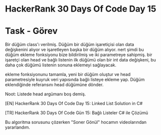 # HackerRank 30 Days Of Code Day 15


# Task - Görev 

Bir düğüm class'ı verilmiş. Düğüm bir düğüm işaretiçisi olan data değişkenini alıyor ve işaretleyen başka bir düğüm alıyor. nert şimdi bu düğüm ekleme fonksiyonu bize bildirilmiş ve iki parametreye sahipmiş. bir işaretçi olan head ve bağlı listenin ilk düğümü olan bir int data değişkeni, bu daha çok düğümü listenin sonuna eklemeyi sağlayacak.

ekleme fonksiyonunu tamamla, yeni bir düğüm oluştur ve head parametresiyle kuyruk veri yapısında bağlı listeye ekleme yap. Düğüm eklendiğinde referansını head düğümüne dönder. 

Noot: Listede head argümanı boş demiş. 


[EN] HackerRank 30 Days Of Code Day 15: Linked List Solution in C# 


[TR] HackerRank 30 Days Of Code Gün 15: Bağlı Listeler C# ile Çözümü


Bu algoritma sorusunu çözerken "Soner Gönül" hocamın videolarından yararlandım.
